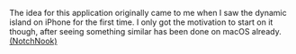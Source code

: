 The idea for this application originally came to me when I saw the dynamic island on iPhone for the first time.
I only got the motivation to start on it though, after seeing something similar has been done on macOS already. [(NotchNook)](https://lo.cafe/notchnook)
